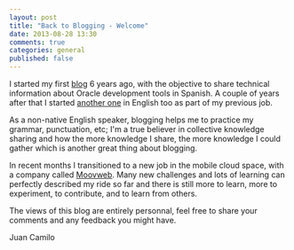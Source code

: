 ```yaml
---
layout: post
title: "Back to Blogging - Welcome"
date: 2013-08-28 13:30
comments: true
categories: general
published: false 
---
```

I started my first [blog](http://oracleradio.blogspot.com) 6 years ago, with the objective to share technical information about Oracle development tools in Spanish. A couple of years after that I started [another one](http://blogs.oracle.com/jruiz) in English too as part of my previous job.

As a non-native English speaker, blogging helps me to practice my grammar, punctuation, etc; I'm a true believer in collective knowledge sharing and how the more knowledge I share, the more knowledge I could gather which is another great thing about blogging.

In recent months I transitioned to a new job in the mobile cloud space, with a company called [Moovweb](http://moovweb.com). Many new challenges and lots of learning can perfectly described my ride so far and there is still more to learn, more to experiment, to contribute, and to learn from others.

The views of this blog are entirely personnal, feel free to share your comments and any feedback you might have.

Juan Camilo